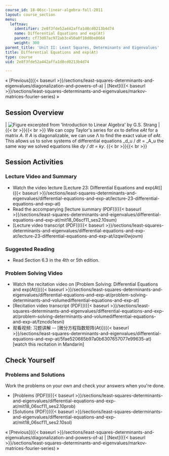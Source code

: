 ```yaml
---
course_id: 18-06sc-linear-algebra-fall-2011
layout: course_section
menu:
  leftnav:
    identifier: 2e8f3fde52a442affa1d8cd0213b4d74
    name: Differential Equations and exp(At)
    parent: cf73d07ac972ab3c450a0f10d0be0664
    weight: 300
parent_title: 'Unit II: Least Squares, Determinants and Eigenvalues'
title: Differential Equations and exp(At)
type: course
uid: 2e8f3fde52a442affa1d8cd0213b4d74

---
```


« [Previous]({{< baseurl >}}/sections/least-squares-determinants-and-eigenvalues/diagonalization-and-powers-of-a) | [Next]({{< baseurl >}}/sections/least-squares-determinants-and-eigenvalues/markov-matrices-fourier-series) »

Session Overview
----------------

| ![Figure excerpted from 'Introduction to Linear Algebra' by G.S. Strang](/coursemedia/18-06sc-linear-algebra-fall-2011/38c6002bffe782a07c0377b3686b0c41_2_10.jpg) |  {{< br >}}{{< br >}} We can copy Taylor's series for _ex_ to define _eAt_ for a matrix _A_. If _A_ is diagonalizable, we can use Λ to find the exact value of _eAt_. This allows us to solve systems of differential equations _d_u / _dt_ = _A_u the same way we solved equations like _dy / dt = ky_. {{< br >}}{{< br >}}  

Session Activities
------------------

### Lecture Video and Summary

*   Watch the video lecture [Lecture 23: Differential Equations and exp(At)]({{< baseurl >}}/sections/least-squares-determinants-and-eigenvalues/differential-equations-and-exp-at/lecture-23-differential-equations-and-exp-at)
*   Read the accompanying [lecture summary (PDF)]({{< baseurl >}}/sections/least-squares-determinants-and-eigenvalues/differential-equations-and-exp-at/mit18_06scf11_ses2.10sum)
*   [Lecture video transcript (PDF)]({{< baseurl >}}/sections/least-squares-determinants-and-eigenvalues/differential-equations-and-exp-at/lecture-23-differential-equations-and-exp-at/izqwi0wjovm)

### Suggested Reading

*   Read Section 6.3 in the 4th or 5th edition.

### Problem Solving Video

*   Watch the recitation video on [Problem Solving: Differential Equations and exp(At)]({{< baseurl >}}/sections/least-squares-determinants-and-eigenvalues/differential-equations-and-exp-at/problem-solving-determinants-and-volumedifferential-equations-and-exp-at)
*   [Recitation video transcript (PDF)]({{< baseurl >}}/sections/least-squares-determinants-and-eigenvalues/differential-equations-and-exp-at/problem-solving-determinants-and-volumedifferential-equations-and-exp-at/fzncdo1esni)
*   观看视频: 习题讲解 -- [微分方程指数矩阵(At)]({{< baseurl >}}/sections/least-squares-determinants-and-eigenvalues/differential-equations-and-exp-at/5fae520665b97a0b6307657077e99635-at) \[watch this recitation in Mandarin\]

Check Yourself
--------------

### Problems and Solutions

Work the problems on your own and check your answers when you're done.

*   [Problems (PDF)]({{< baseurl >}}/sections/least-squares-determinants-and-eigenvalues/differential-equations-and-exp-at/mit18_06scf11_ses2.10prob)
*   [Solutions (PDF)]({{< baseurl >}}/sections/least-squares-determinants-and-eigenvalues/differential-equations-and-exp-at/mit18_06scf11_ses2.10sol)

« [Previous]({{< baseurl >}}/sections/least-squares-determinants-and-eigenvalues/diagonalization-and-powers-of-a) | [Next]({{< baseurl >}}/sections/least-squares-determinants-and-eigenvalues/markov-matrices-fourier-series) »